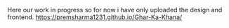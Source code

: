 Here our work in progress so for now i have only uploaded the design and frontend.
https://premsharma1231.github.io/Ghar-Ka-Khana/
